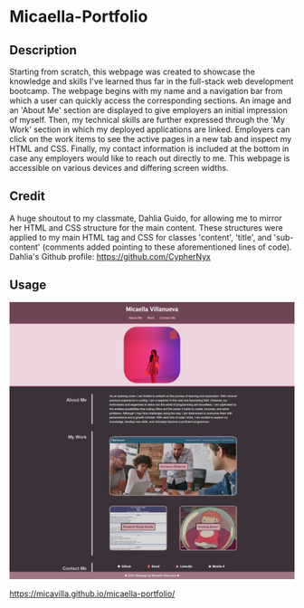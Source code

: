 # Micaella-Portfolio

## Description
Starting from scratch, this webpage was created to showcase the knowledge and skills I've learned thus far in the full-stack web development bootcamp. The webpage begins with my name and a navigation bar from which a user can quickly access the corresponding sections. An image and an 'About Me' section are displayed to give employers an initial impression of myself. Then, my technical skills are further expressed through the 'My Work' section in which my deployed applications are linked. Employers can click on the work items to see the active pages in a new tab and inspect my HTML and CSS. Finally, my contact information is included at the bottom in case any employers would like to reach out directly to me. This webpage is accessible on various devices and differing screen widths.

## Credit
A huge shoutout to my classmate, Dahlia Guido, for allowing me to mirror her HTML and CSS structure for the main content. These structures were applied to my main HTML tag and CSS for classes 'content', 'title', and 'sub-content' (comments added pointing to these aforementioned lines of code). Dahlia's Github profile: https://github.com/CypherNyx

## Usage
![webpage screenshot](screencapture-file-C-Users-18322-Desktop-bootcamp-micaella-portfolio-1-index-html-2023-06-28-21_26_46.png)

https://micavilla.github.io/micaella-portfolio/